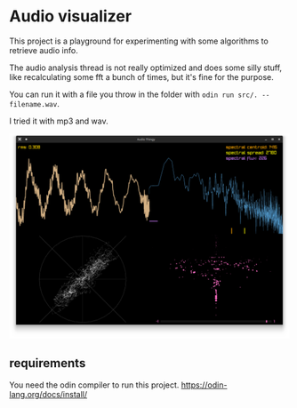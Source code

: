 # Audio visualizer

This project is a playground for experimenting with some algorithms to retrieve audio info.

The audio analysis thread is not really optimized and does some silly stuff, like recalculating some fft a bunch of times, but it's fine for the purpose.

You can run it with a file you throw in the folder with `odin run src/. -- filename.wav`.

I tried it with mp3 and wav.

![ui](AudioThingy.png)

## requirements

You need the odin compiler to run this project.
https://odin-lang.org/docs/install/
